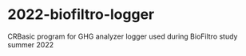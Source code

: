 # 2022-biofiltro-logger
CRBasic program for GHG analyzer logger used during BioFiltro study summer 2022
